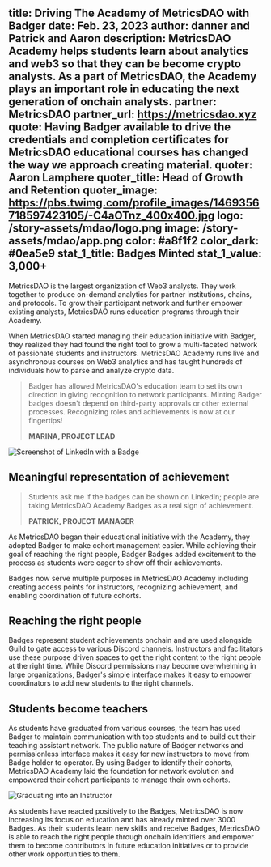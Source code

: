 title: Driving The Academy of MetricsDAO with Badger
date: Feb. 23, 2023
author: danner and Patrick and Aaron
description: MetricsDAO Academy helps students learn about analytics and web3 so that they can be become crypto analysts. As a part of MetricsDAO, the Academy plays an important role in educating the next generation of onchain analysts.
partner: MetricsDAO
partner_url: https://metricsdao.xyz
quote: Having Badger available to drive the credentials and completion certificates for MetricsDAO educational courses has changed the way we approach creating material.
quoter: Aaron Lamphere
quoter_title: Head of Growth and Retention
quoter_image: https://pbs.twimg.com/profile_images/1469356718597423105/-C4aOTnz_400x400.jpg
logo: /story-assets/mdao/logo.png
image: /story-assets/mdao/app.png
color: #a8f1f2
color_dark: #0ea5e9
stat_1_title: Badges Minted
stat_1_value: 3,000+
---
MetricsDAO is the largest organization of Web3 analysts. They work together to produce on-demand analytics for partner institutions, chains, and protocols. To grow their participant network and further empower existing analysts, MetricsDAO runs education programs through their Academy.

When MetricsDAO started managing their education initiative with Badger, they realized they had found the right tool to grow a multi-faceted network of passionate students and instructors. MetricsDAO Academy runs live and asynchronous courses on Web3 analytics and has taught hundreds of individuals how to parse and analyze crypto data.

> Badger has allowed MetricsDAO's education team to set its own direction in giving recognition to network participants. Minting Badger badges doesn't depend on third-party approvals or other external processes. Recognizing roles and achievements is now at our fingertips!
> 
> **MARINA, PROJECT LEAD**

![Screenshot of LinkedIn with a Badge](/story-assets/mdao/linkedin.png)

## Meaningful representation of achievement

> Students ask me if the badges can be shown on LinkedIn; people are taking MetricsDAO Academy Badges as a real sign of achievement. 
> 
> **PATRICK, PROJECT MANAGER**

As MetricsDAO began their educational initiative with the Academy, they adopted Badger to make cohort management easier. While achieving their goal of reaching the right people, Badger Badges added excitement to the process as students were eager to show off their achievements.

Badges now serve multiple purposes in MetricsDAO Academy including creating access points for instructors, recognizing achievement, and enabling coordination of future cohorts. 

## Reaching the right people

 Badges represent student achievements onchain and are used alongside Guild to gate access to various Discord channels. Instructors and facilitators use these purpose driven spaces to get the right content to the right people at the right time. While Discord permissions may become overwhelming in large organizations, Badger's simple interface makes it easy to empower coordinators to add new students to the right channels.

## Students become teachers

 As students have graduated from various courses, the team has used Badger to maintain communication with top students and to build out their teaching assistant network. The public nature of Badger networks and permissionless interface makes it easy for new instructors to move from Badge holder to operator. By using Badger to identify their cohorts, MetricsDAO Academy laid the foundation for network evolution and empowered their cohort participants to manage their own cohorts.

 ![Graduating into an Instructor](/story-assets/mdao/graduates.png)

As students have reacted positively to the Badges, MetricsDAO is now increasing its focus on education and has already minted over 3000 Badges. As their students learn new skills and receive Badges, MetricsDAO is able to reach the right people through onchain identifiers and empower them to become contributors in future education initiatives or to provide other work opportunities to them.
